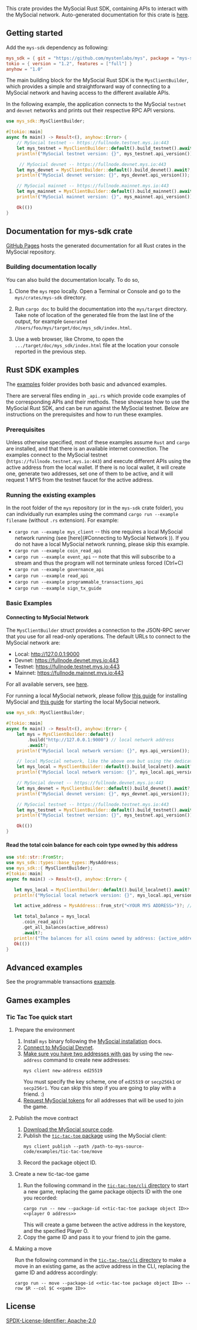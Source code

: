 This crate provides the MySocial Rust SDK, containing APIs to interact with the MySocial network. Auto-generated documentation for this crate is [here](https://mystenlabs.github.io/mys/mys_sdk/index.html).

## Getting started

Add the `mys-sdk` dependency as following:

```toml
mys_sdk = { git = "https://github.com/mystenlabs/mys", package = "mys-sdk"}
tokio = { version = "1.2", features = ["full"] }
anyhow = "1.0"
```

The main building block for the MySocial Rust SDK is the `MysClientBuilder`, which provides a simple and straightforward way of connecting to a MySocial network and having access to the different available APIs.

In the following example, the application connects to the MySocial `testnet` and `devnet` networks and prints out their respective RPC API versions.

```rust
use mys_sdk::MysClientBuilder;

#[tokio::main]
async fn main() -> Result<(), anyhow::Error> {
    // MySocial testnet -- https://fullnode.testnet.mys.io:443
    let mys_testnet = MysClientBuilder::default().build_testnet().await?;
    println!("MySocial testnet version: {}", mys_testnet.api_version());

     // MySocial devnet -- https://fullnode.devnet.mys.io:443
    let mys_devnet = MysClientBuilder::default().build_devnet().await?;
    println!("MySocial devnet version: {}", mys_devnet.api_version());

    // MySocial mainnet -- https://fullnode.mainnet.mys.io:443
    let mys_mainnet = MysClientBuilder::default().build_mainnet().await?;
    println!("MySocial mainnet version: {}", mys_mainnet.api_version());

    Ok(())
}

```

## Documentation for mys-sdk crate

[GitHub Pages](https://mystenlabs.github.io/mys/mys_sdk/index.html) hosts the generated documentation for all Rust crates in the MySocial repository.

### Building documentation locally

You can also build the documentation locally. To do so,

1. Clone the `mys` repo locally. Open a Terminal or Console and go to the `mys/crates/mys-sdk` directory.

1. Run `cargo doc` to build the documentation into the `mys/target` directory. Take note of location of the generated file from the last line of the output, for example `Generated /Users/foo/mys/target/doc/mys_sdk/index.html`.

1. Use a web browser, like Chrome, to open the `.../target/doc/mys_sdk/index.html` file at the location your console reported in the previous step.

## Rust SDK examples

The [examples](https://github.com/MystenLabs/mys/tree/main/crates/mys-sdk/examples) folder provides both basic and advanced examples.

There are serveral files ending in `_api.rs` which provide code examples of the corresponding APIs and their methods. These showcase how to use the MySocial Rust SDK, and can be run against the MySocial testnet. Below are instructions on the prerequisites and how to run these examples.

### Prerequisites

Unless otherwise specified, most of these examples assume `Rust` and `cargo` are installed, and that there is an available internet connection. The examples connect to the MySocial testnet (`https://fullnode.testnet.mys.io:443`) and execute different APIs using the active address from the local wallet. If there is no local wallet, it will create one, generate two addresses, set one of them to be active, and it will request 1 MYS from the testnet faucet for the active address.

### Running the existing examples

In the root folder of the `mys` repository (or in the `mys-sdk` crate folder), you can individually run examples using the command  `cargo run --example filename` (without `.rs` extension). For example:
* `cargo run --example mys_client` -- this one requires a local MySocial network running (see [here](#Connecting to MySocial Network
)). If you do not have a local MySocial network running, please skip this example.
* `cargo run --example coin_read_api`
* `cargo run --example event_api` -- note that this will subscribe to a stream and thus the program will not terminate unless forced (Ctrl+C)
* `cargo run --example governance_api`
* `cargo run --example read_api`
* `cargo run --example programmable_transactions_api`
* `cargo run --example sign_tx_guide`

### Basic Examples

#### Connecting to MySocial Network
The `MysClientBuilder` struct provides a connection to the JSON-RPC server that you use for all read-only operations. The default URLs to connect to the MySocial network are:

- Local: http://127.0.0.1:9000
- Devnet: https://fullnode.devnet.mys.io:443
- Testnet: https://fullnode.testnet.mys.io:443
- Mainnet: https://fullnode.mainnet.mys.io:443

For all available servers, see [here](https://mys.io/networkinfo).

For running a local MySocial network, please follow [this guide](https://docs.mys.io/build/mys-local-network) for installing MySocial and [this guide](https://docs.mys.io/build/mys-local-network#start-the-local-network) for starting the local MySocial network.


```rust
use mys_sdk::MysClientBuilder;

#[tokio::main]
async fn main() -> Result<(), anyhow::Error> {
    let mys = MysClientBuilder::default()
        .build("http://127.0.0.1:9000") // local network address
        .await?;
    println!("MySocial local network version: {}", mys.api_version());

    // local MySocial network, like the above one but using the dedicated function
    let mys_local = MysClientBuilder::default().build_localnet().await?;
    println!("MySocial local network version: {}", mys_local.api_version());

    // MySocial devnet -- https://fullnode.devnet.mys.io:443
    let mys_devnet = MysClientBuilder::default().build_devnet().await?;
    println!("MySocial devnet version: {}", mys_devnet.api_version());

    // MySocial testnet -- https://fullnode.testnet.mys.io:443
    let mys_testnet = MysClientBuilder::default().build_testnet().await?;
    println!("MySocial testnet version: {}", mys_testnet.api_version());

    Ok(())
}
```

#### Read the total coin balance for each coin type owned by this address
```rust
use std::str::FromStr;
use mys_sdk::types::base_types::MysAddress;
use mys_sdk::{ MysClientBuilder};
#[tokio::main]
async fn main() -> Result<(), anyhow::Error> {

   let mys_local = MysClientBuilder::default().build_localnet().await?;
   println!("MySocial local network version: {}", mys_local.api_version());

   let active_address = MysAddress::from_str("<YOUR MYS ADDRESS>")?; // change to your MySocial address

   let total_balance = mys_local
      .coin_read_api()
      .get_all_balances(active_address)
      .await?;
   println!("The balances for all coins owned by address: {active_address} are {:#?}", total_balance);
   Ok(())
}
```

## Advanced examples

See the programmable transactions [example](https://github.com/MystenLabs/mys/blob/main/crates/mys-sdk/examples/programmable_transactions_api.rs).

## Games examples

### Tic Tac Toe quick start

1. Prepare the environment
   1. Install `mys` binary following the [MySocial installation](https://github.com/MystenLabs/mys/blob/main/docs/content/guides/developer/getting-started/mys-install.mdx) docs.
   1. [Connect to MySocial Devnet](https://github.com/MystenLabs/mys/blob/main/docs/content/guides/developer/getting-started/connect.mdx).
   1. [Make sure you have two addresses with gas](https://github.com/MystenLabs/mys/blob/main/docs/content/guides/developer/getting-started/get-address.mdx) by using the `new-address` command to create new addresses:
      ```shell
      mys client new-address ed25519
      ```
      You must specify the key scheme, one of `ed25519` or `secp256k1` or `secp256r1`.
      You can skip this step if you are going to play with a friend. :)
   1. [Request MySocial tokens](https://github.com/MystenLabs/mys/blob/main/docs/content/guides/developer/getting-started/get-coins.mdx) for all addresses that will be used to join the game.

2. Publish the move contract
   1. [Download the MySocial source code](https://github.com/MystenLabs/mys/blob/main/docs/content/guides/developer/getting-started/mys-install.mdx).
   1. Publish the [`tic-tac-toe` package](https://github.com/MystenLabs/mys/tree/main/examples/tic-tac-toe/move)
      using the MySocial client:
      ```shell
      mys client publish --path /path-to-mys-source-code/examples/tic-tac-toe/move
      ```
   1. Record the package object ID.

3. Create a new tic-tac-toe game
   1. Run the following command in the [`tic-tac-toe/cli` directory](https://github.com/MystenLabs/mys/tree/main/examples/tic-tac-toe/cli) to start a new game, replacing the game package objects ID with the one you recorded:
      ```shell
      cargo run -- new --package-id <<tic-tac-toe package object ID>> <<player O address>>
      ```
      This will create a game between the active address in the keystore, and the specified Player O.
   1. Copy the game ID and pass it to your friend to join the game.

4. Making a move

   Run the following command in the [`tic-tac-toe/cli` directory](https://github.com/MystenLabs/mys/tree/main/examples/tic-tac-toe/cli) to make a move in an existing game, as the active address in the CLI, replacing the game ID and address accordingly:
   ```shell
   cargo run -- move --package-id <<tic-tac-toe package object ID>> --row $R --col $C <<game ID>>
   ```

## License

[SPDX-License-Identifier: Apache-2.0](https://github.com/MystenLabs/mys/blob/main/LICENSE)
